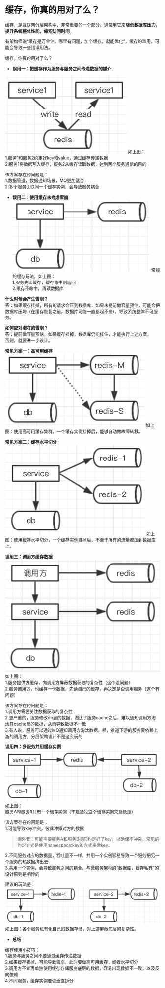 
# 缓存，你真的用对了么？

缓存，是互联网分层架构中，非常重要的一个部分，通常用它来**降低数据库压力，提升系统整体性能，缩短访问时间**。

有架构师说“缓存是万金油，哪里有问题，加个缓存，就能优化”，缓存的滥用，可能会导致一些错误用法。

缓存，你真的用对了么？

+ **误用一：把缓存作为服务与服务之间传递数据的媒介**

![PNG](images/1.png)
如上图：  
  1.服务1和服务2约定好key和value，通过缓存传递数据  
  2.服务1将数据写入缓存，服务2从缓存读取数据，达到两个服务通信的目的

该方案存在的问题是：  
  1.数据管道，数据通知场景，MQ更加适合  
  2.多个服务关联同一个缓存实例，会导致服务耦合

+ **误用二：使用缓存未考虑雪崩**
![PNG](images/2.png)
常规的缓存玩法，如上图：  
  1.服务先读缓存，缓存命中则返回  
  2.缓存不命中，再读数据库

**什么时候会产生雪崩？**  
答：如果缓存挂掉，所有的请求会压到数据库，如果未提前做容量预估，可能会把数据库压垮（在缓存恢复之前，数据库可能一直都起不来），导致系统整体不可服务。

**如何应对潜在的雪崩？**  
答：提前做容量预估，如果缓存挂掉，数据库仍能扛住，才能执行上述方案。  
否则，就要进一步设计。  

**常见方案一：高可用缓存**
![PNG](images/3.png)
如上图：使用高可用缓存集群，一个缓存实例挂掉后，能够自动做故障转移。

**常见方案二：缓存水平切分**
![PNG](images/4.png)
如上图：使用缓存水平切分，一个缓存实例挂掉后，不至于所有的流量都压到数据库上。

**误用三：调用方缓存数据**
![PNG](images/5.png)
如上图：  
  1.服务提供方缓存，向调用方屏蔽数据获取的复杂性（这个没问题）  
  2.服务调用方，也缓存一份数据，先读自己的缓存，再决定是否调用服务（这个有问题）  

该方案存在的问题是：  
  1.调用方需要关注数据获取的复杂性  
  2.更严重的，服务修改db里的数据，淘汰了服务cache之后，难以通知调用方淘汰其cache里的数据，从而导致数据不一致  
  3.有人说，服务可以通过MQ通知调用方淘汰数据，额，难道下游的服务要依赖上游的调用方，分层架构设计不是这么玩的

**误用四：多服务共用缓存实例**
![PNG](images/6.png)
如上图：  
服务A和服务B共用一个缓存实例（不是通过这个缓存实例交互数据）  

该方案存在的问题是：  
  1.可能导致key冲突，彼此冲掉对方的数据  
  > 画外音：可能需要服务A和服务B提前约定好了key，以确保不冲突，常见的约定方式是使用namespace:key的方式来做key。  

  2.不同服务对应的数据量，吞吐量不一样，共用一个实例容易导致一个服务把另一个服务的热数据挤出去  
  3.共用一个实例，会导致服务之间的耦合，与微服务架构的“数据库，缓存私有”的设计原则是相悖的  

建议的玩法是：
![PNG](images/7.png)
如上图：各个服务私有化自己的数据存储，对上游屏蔽底层的复杂性。


+ **总结**

缓存使用小技巧：  
  1.服务与服务之间不要通过缓存传递数据  
  2.如果缓存挂掉，可能导致雪崩，此时要做高可用缓存，或者水平切分  
  3.调用方不宜再单独使用缓存存储服务底层的数据，容易出现数据不一致，以及反向依赖  
  4.不同服务，缓存实例要做垂直拆分  
